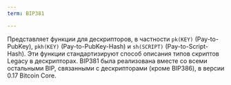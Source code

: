 ```yaml
---
term: BIP381

---
```

Представляет функции для дескрипторов, в частности `pk(KEY)` (Pay-to-PubKey), `pkh(KEY)` (Pay-to-PubKey-Hash) и `sh(SCRIPT)` (Pay-to-Script-Hash). Эти функции стандартизируют способ описания типов скриптов Legacy в дескрипторах. BIP381 была реализована вместе со всеми остальными BIP, связанными с дескрипторами (кроме BIP386), в версии 0.17 Bitcoin Core.